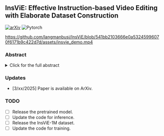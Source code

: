 ## InsViE: Effective Instruction-based Video Editing with Elaborate Dataset Construction

[![arXiv](https://img.shields.io/badge/arXiv-InsViE-b31b1b.svg)](https://arxiv.org) ![Pytorch](https://img.shields.io/badge/PyTorch->=2.4.0-Red?logo=pytorch)

https://github.com/langmanbusi/InsViE/blob/541bb2103666e0a53245996070f6171b9c422d7d/assets/insvie_demo.mp4

### Abstract

<details><summary>Click for the full abstract</summary>
Instruction-based video editing allows effective and interactive editing of videos using only instructions without extra inputs such as masks or attributes. However, collecting high-quality training triplets (source video, edited video, instruction) is a challenging task. Existing datasets mostly consist of low-resolution, short duration, and limited amount of source videos with unsatisfactory editing quality, limiting the performance of trained editing models. In this work, we present a high-quality Instruction-based Video Editing dataset with 1M triplets, namely InsViE-1M. We first curate high-resolution and high-quality source videos and images, then design an effective editing-filtering pipeline to construct high-quality editing triplets for model training. For a source video, we generate multiple edited samples of its first frame with different intensities of classifier-free guidance, which are automatically filtered by GPT-4o with carefully crafted guidelines. The edited first frame is propagated to subsequent frames to produce the edited video, followed by another round of filtering for frame quality and motion evaluation. We also generate and filter a variety of video editing triplets from high-quality images. With the InsViE-1M dataset, we propose a multi-stage learning strategy to train our InsViE model, progressively enhancing its instruction following and editing ability. Extensive experiments demonstrate the advantages of our InsViE-1M dataset and the trained model over state-of-the-art works.
</details>

### Updates
- [3/xx/2025] Paper is available on ArXiv.


### TODO 
- [ ] Release the pretrained model.
- [ ] Update the code for inference.
- [ ] Release the InsViE-1M dataset.
- [ ] Update the code for training.

<!-- ### Environment

### Inference

### Training

#### -Data Construction

#### -Model Training

### Citation
```


```  -->
